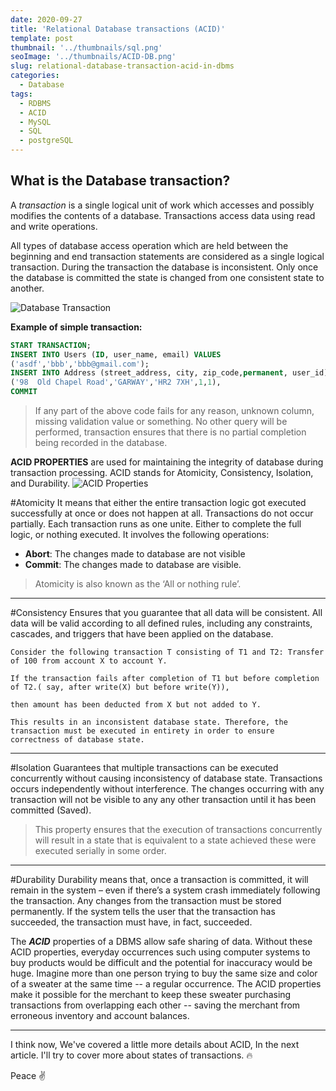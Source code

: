 ```yaml
---
date: 2020-09-27
title: 'Relational Database transactions (ACID)'
template: post
thumbnail: '../thumbnails/sql.png'
seoImage: '../thumbnails/ACID-DB.png'
slug: relational-database-transaction-acid-in-dbms
categories:
  - Database
tags:
  - RDBMS
  - ACID
  - MySQL
  - SQL
  - postgreSQL
---
```

## What is the Database transaction?
 A _transaction_ is a single logical unit of work which accesses and possibly modifies the contents of a database. Transactions access data using read and write operations.

 All types of database access operation which are held between the beginning and end transaction statements are considered as a single logical transaction. During the transaction the database is inconsistent. Only once the database is committed the state is changed from one consistent state to another.

![Database Transaction ](https://www.guru99.com/images/1/100518_0500_DBMSTransac1.png)

**Example of simple transaction:**
```sql
START TRANSACTION;
INSERT INTO Users (ID, user_name, email) VALUES
('asdf','bbb','bbb@gmail.com');
INSERT INTO Address (street_address, city, zip_code,permanent, user_id) VALUES
('98  Old Chapel Road','GARWAY','HR2 7XH',1,1),
COMMIT
```
> If any part of the above code fails for any reason, unknown column, missing validation value or something. No other query will be performed, transaction ensures that there is no partial completion being recorded in the database.

**ACID PROPERTIES** are used for maintaining the integrity of database during transaction processing. ACID stands for Atomicity, Consistency, Isolation, and Durability.
![ACID Properties](https://user-images.githubusercontent.com/17949497/94364437-779aeb00-00c9-11eb-9743-fe0a769150a6.png)

#Atomicity
It means that either the entire transaction logic got executed successfully at once or does not happen at all. Transactions do not occur partially. Each transaction runs as one unite. Either to complete the full logic, or nothing executed. It involves the following operations:
 - **Abort**: The changes made to database are not visible 
 - **Commit**: The changes made to database are visible.
> Atomicity is also known as the ‘All or nothing rule’.

--------------
#Consistency 
Ensures that you guarantee that all data will be consistent. All data will be valid according to all defined rules, including any constraints, cascades, and triggers that have been applied on the database.

```example
Consider the following transaction T consisting of T1 and T2: Transfer of 100 from account X to account Y.

If the transaction fails after completion of T1 but before completion of T2.( say, after write(X) but before write(Y)), 

then amount has been deducted from X but not added to Y.

This results in an inconsistent database state. Therefore, the transaction must be executed in entirety in order to ensure correctness of database state.
 ```
--------------
#Isolation
Guarantees that multiple transactions can be executed concurrently without causing inconsistency of database state. Transactions occurs independently without interference. The changes occurring with any transaction will not be visible to any any other transaction until it has been committed (Saved).
> This property ensures that the execution of transactions concurrently will result in a state that is equivalent to a state achieved these were executed serially in some order.
--------------
#Durability
Durability means that, once a transaction is committed, it will remain in the system – even if there’s a system crash immediately following the transaction. Any changes from the transaction must be stored permanently. If the system tells the user that the transaction has succeeded, the transaction must have, in fact, succeeded.

The **_ACID_** properties of a DBMS allow safe sharing of data. Without these ACID properties, everyday occurrences such using computer systems to buy products would be difficult and the potential for inaccuracy would be huge. Imagine more than one person trying to buy the same size and color of a sweater at the same time -- a regular occurrence. The ACID properties make it possible for the merchant to keep these sweater purchasing transactions from overlapping each other -- saving the merchant from erroneous inventory and account balances.

--------------

I think now, We've covered a little more details about ACID, In the next article. I'll try to cover more about states of transactions. 🔥

Peace ✌️

